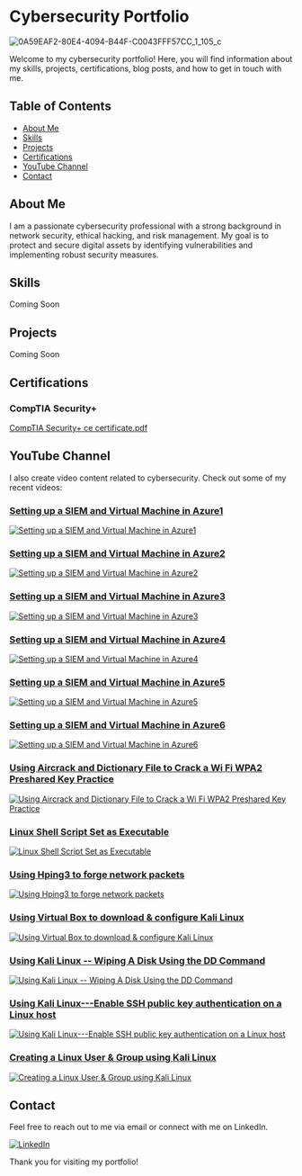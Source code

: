 # Cybersecurity Portfolio
<!-- Replace with your own banner image -->
![0A59EAF2-80E4-4094-B44F-C0043FFF57CC_1_105_c](https://github.com/smithmichael11/smithmichael11/assets/124108029/55bb7be5-78ce-4735-badd-6d5ebc5f1128)

Welcome to my cybersecurity portfolio! Here, you will find information about my skills, projects, certifications, blog posts, and how to get in touch with me. 

## Table of Contents
- [About Me](#about-me)
- [Skills](#skills)
- [Projects](#projects)
- [Certifications](#certifications)
- [YouTube Channel](#youtube-channel)
- [Contact](#contact)

## About Me
I am a passionate cybersecurity professional with a strong background in network security, ethical hacking, and risk management. My goal is to protect and secure digital assets by identifying vulnerabilities and implementing robust security measures.

## Skills
Coming Soon

## Projects
Coming Soon


## Certifications

### CompTIA Security+


[CompTIA Security+ ce certificate.pdf](https://github.com/smithmichael11/smithmichael11/files/15489188/CompTIA.Security%2B.ce.certificate.pdf)


## YouTube Channel
I also create video content related to cybersecurity. Check out some of my recent videos:

### [Setting up a SIEM and Virtual Machine in Azure1](https://youtu.be/8UFqGEcv6mE)
[![Setting up a SIEM and Virtual Machine in Azure1](https://img.youtube.com/vi/8UFqGEcv6mE/0.jpg)](https://youtu.be/8UFqGEcv6mE)

### [Setting up a SIEM and Virtual Machine in Azure2](https://youtu.be/ypdhIfWaYqU)
[![Setting up a SIEM and Virtual Machine in Azure2](https://img.youtube.com/vi/ypdhIfWaYqU/0.jpg)](https://youtu.be/ypdhIfWaYqU)

### [Setting up a SIEM and Virtual Machine in Azure3](https://youtu.be/kG_jSjolubQ)
[![Setting up a SIEM and Virtual Machine in Azure3](https://img.youtube.com/vi/kG_jSjolubQ/0.jpg)](https://youtu.be/kG_jSjolubQ)

### [Setting up a SIEM and Virtual Machine in Azure4](https://youtu.be/sCC09OG7OIw)
[![Setting up a SIEM and Virtual Machine in Azure4](https://img.youtube.com/vi/sCC09OG7OIw/0.jpg)](https://youtu.be/sCC09OG7OIw)

### [Setting up a SIEM and Virtual Machine in Azure5](https://youtu.be/0JC1fqYEdPU)
[![Setting up a SIEM and Virtual Machine in Azure5](https://img.youtube.com/vi/0JC1fqYEdPU/0.jpg)](https://youtu.be/0JC1fqYEdPU)

### [Setting up a SIEM and Virtual Machine in Azure6](https://youtu.be/o7-C8wi35IU)
[![Setting up a SIEM and Virtual Machine in Azure6](https://img.youtube.com/vi/o7-C8wi35IU/0.jpg)](https://youtu.be/o7-C8wi35IU)

### [Using Aircrack and Dictionary File to Crack a Wi Fi WPA2 Preshared Key Practice](https://youtu.be/T_6ymcUfi14)
[![Using Aircrack and Dictionary File to Crack a Wi Fi WPA2 Preshared Key Practice](https://img.youtube.com/vi/T_6ymcUfi14/0.jpg)](https://youtu.be/T_6ymcUfi14)

### [Linux Shell Script Set as Executable](https://youtu.be/bniQ3pglKig)
[![Linux Shell Script Set as Executable](https://img.youtube.com/vi/bniQ3pglKig/0.jpg)](https://youtu.be/bniQ3pglKig)

### [Using Hping3 to forge network packets](https://youtu.be/1MXyPG-KtDE)
[![Using Hping3 to forge network packets](https://img.youtube.com/vi/1MXyPG-KtDE/0.jpg)](https://youtu.be/1MXyPG-KtDE)

### [Using Virtual Box to download & configure Kali Linux](https://youtu.be/yHdqOpTBfI4)
[![Using Virtual Box to download & configure Kali Linux](https://img.youtube.com/vi/yHdqOpTBfI4/0.jpg)](https://youtu.be/yHdqOpTBfI4)

### [Using Kali Linux -- Wiping A Disk Using the DD Command](https://youtu.be/uHwe9_Vpih0)
[![Using Kali Linux -- Wiping A Disk Using the DD Command](https://img.youtube.com/vi/uHwe9_Vpih0/0.jpg)](https://youtu.be/uHwe9_Vpih0)

### [Using Kali Linux---Enable SSH public key authentication on a Linux host](https://youtu.be/Zkz-FgyqrAQ)
[![Using Kali Linux---Enable SSH public key authentication on a Linux host](https://img.youtube.com/vi/Zkz-FgyqrAQ/0.jpg)](https://youtu.be/Zkz-FgyqrAQ)

### [Creating a Linux User & Group using Kali Linux](https://youtu.be/4pFip81xIrM)
[![Creating a Linux User & Group using Kali Linux](https://img.youtube.com/vi/4pFip81xIrM/0.jpg)](https://youtu.be/4pFip81xIrM)


## Contact
Feel free to reach out to me via email or connect with me on LinkedIn.

[![LinkedIn](https://img.shields.io/badge/LinkedIn-0077B5?style=for-the-badge&logo=linkedin&logoColor=white)](https://www.linkedin.com/in/smithmichael11/)


Thank you for visiting my portfolio!
